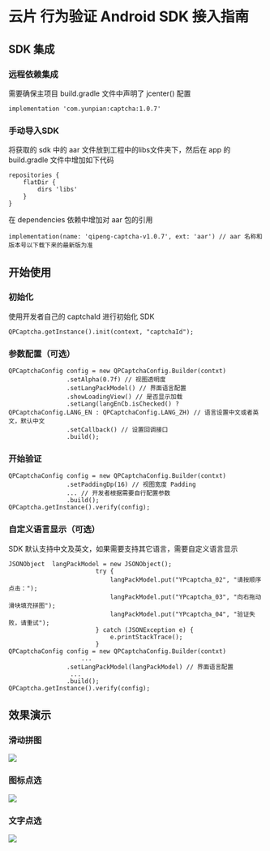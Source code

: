 # 云片 行为验证 Android SDK 接入指南

## SDK 集成

### 远程依赖集成
需要确保主项目 build.gradle 文件中声明了 jcenter() 配置

```
implementation 'com.yunpian:captcha:1.0.7'
```

### 手动导入SDK
将获取的 sdk 中的 aar 文件放到工程中的libs文件夹下，然后在 app 的 build.gradle 文件中增加如下代码

```
repositories {
    flatDir {
        dirs 'libs'
    }
}
```

在 dependencies 依赖中增加对 aar 包的引用

```
implementation(name: 'qipeng-captcha-v1.0.7', ext: 'aar') // aar 名称和版本号以下载下来的最新版为准
```

## 开始使用

### 初始化
使用开发者自己的 captchaId 进行初始化 SDK
```
QPCaptcha.getInstance().init(context, "captchaId");
```

### 参数配置（可选）
```
QPCaptchaConfig config = new QPCaptchaConfig.Builder(contxt)
                .setAlpha(0.7f) // 视图透明度
                .setLangPackModel() // 界面语言配置
                .showLoadingView() // 是否显示加载
                .setLang(langEnCb.isChecked() ? QPCaptchaConfig.LANG_EN : QPCaptchaConfig.LANG_ZH) // 语言设置中文或者英文，默认中文
                .setCallback() // 设置回调接口
                .build();
```

### 开始验证
```
QPCaptchaConfig config = new QPCaptchaConfig.Builder(contxt)
                .setPaddingDp(16) // 视图宽度 Padding
                ... // 开发者根据需要自行配置参数
                .build();
QPCaptcha.getInstance().verify(config);
```

### 自定义语言显示（可选）
SDK 默认支持中文及英文，如果需要支持其它语言，需要自定义语言显示
```
JSONObject  langPackModel = new JSONObject();
                        try {
                            langPackModel.put("YPcaptcha_02", "请按顺序点击：");
                            langPackModel.put("YPcaptcha_03", "向右拖动滑块填充拼图");
                            langPackModel.put("YPcaptcha_04", "验证失败，请重试");
                        } catch (JSONException e) {
                            e.printStackTrace();
                        }
QPCaptchaConfig config = new QPCaptchaConfig.Builder(contxt)
					...
                .setLangPackModel(langPackModel) // 界面语言配置
	             ...
                .build();
QPCaptcha.getInstance().verify(config);
```

## 效果演示
### 滑动拼图
![](https://github.com/yunpian/yunpian-captcha-demo-android/blob/master/image/1.png)
### 图标点选
![](https://github.com/yunpian/yunpian-captcha-demo-android/blob/master/image/2.png)
### 文字点选
![](https://github.com/yunpian/yunpian-captcha-demo-android/blob/master/image/3.png)
